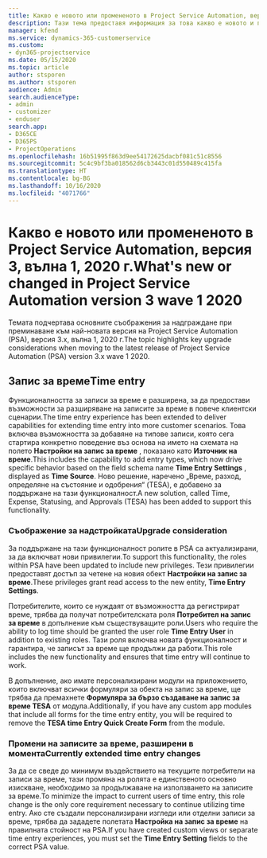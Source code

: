 ```yaml
---
title: Какво е новото или промененото в Project Service Automation, версия 3.x, вълна 1, 2020 г.
description: Тази тема предоставя информация за това какво е новото и промененото в Project Service Automation, версия 3, вълна 1, 2020 г.
manager: kfend
ms.service: dynamics-365-customerservice
ms.custom:
- dyn365-projectservice
ms.date: 05/15/2020
ms.topic: article
author: stsporen
ms.author: stsporen
audience: Admin
search.audienceType:
- admin
- customizer
- enduser
search.app:
- D365CE
- D365PS
- ProjectOperations
ms.openlocfilehash: 16b51995f863d9ee54172625dacbf081c51c8556
ms.sourcegitcommit: 5c4c9bf3ba018562d6cb3443c01d550489c415fa
ms.translationtype: HT
ms.contentlocale: bg-BG
ms.lasthandoff: 10/16/2020
ms.locfileid: "4071766"
---
```

# <a name="whats-new-or-changed-in-project-service-automation-version-3-wave-1-2020"></a><span data-ttu-id="ba31a-103">Какво е новото или промененото в Project Service Automation, версия 3, вълна 1, 2020 г.</span><span class="sxs-lookup"><span data-stu-id="ba31a-103">What's new or changed in Project Service Automation version 3 wave 1 2020</span></span>
<span data-ttu-id="ba31a-104">Темата подчертава основните съображения за надграждане при преминаване към най-новата версия на Project Service Automation (PSA), версия 3.x, вълна 1, 2020 г.</span><span class="sxs-lookup"><span data-stu-id="ba31a-104">The topic highlights key upgrade considerations when moving to the latest release of Project Service Automation (PSA) version 3.x wave 1 2020.</span></span>

## <a name="time-entry"></a><span data-ttu-id="ba31a-105">Запис за време</span><span class="sxs-lookup"><span data-stu-id="ba31a-105">Time entry</span></span>
<span data-ttu-id="ba31a-106">Функционалността за записи за време е разширена, за да предостави възможности за разширяване на записите за време в повече клиентски сценарии.</span><span class="sxs-lookup"><span data-stu-id="ba31a-106">The time entry experience has been extended to deliver capabilities for extending time entry into more customer scenarios.</span></span> <span data-ttu-id="ba31a-107">Това включва възможността за добавяне на типове записи, която сега стартира конкретно поведение въз основа на името на схемата на полето **Настройки на запис за време** , показано като **Източник на време**.</span><span class="sxs-lookup"><span data-stu-id="ba31a-107">This includes the capability to add entry types, which now drive specific behavior based on the field schema name **Time Entry Settings** , displayed as **Time Source**.</span></span> <span data-ttu-id="ba31a-108">Ново решение, наречено „Време, разход, определяне на състояние и одобрения“ (TESA), е добавено за поддържане на тази функционалност.</span><span class="sxs-lookup"><span data-stu-id="ba31a-108">A new solution, called Time, Expense, Statusing, and Approvals (TESA) has been added to support this functionality.</span></span>

### <a name="upgrade-consideration"></a><span data-ttu-id="ba31a-109">Съображение за надстройката</span><span class="sxs-lookup"><span data-stu-id="ba31a-109">Upgrade consideration</span></span>
<span data-ttu-id="ba31a-110">За поддържане на тази функционалност ролите в PSA са актуализирани, за да включват нови привилегии.</span><span class="sxs-lookup"><span data-stu-id="ba31a-110">To support this functionality, the roles within PSA have been updated to include new privileges.</span></span> <span data-ttu-id="ba31a-111">Тези привилегии предоставят достъп за четене на новия обект **Настройки на запис за време**.</span><span class="sxs-lookup"><span data-stu-id="ba31a-111">These privileges grant read access to the new entity, **Time Entry Settings**.</span></span>

<span data-ttu-id="ba31a-112">Потребителите, които се нуждаят от възможността да регистрират време, трябва да получат потребителската роля **Потребител на запис за време** в допълнение към съществуващите роли.</span><span class="sxs-lookup"><span data-stu-id="ba31a-112">Users who require the ability to log time should be granted the user role **Time Entry User** in addition to existing roles.</span></span> <span data-ttu-id="ba31a-113">Тази роля включва новата функционалност и гарантира, че записът за време ще продължи да работи.</span><span class="sxs-lookup"><span data-stu-id="ba31a-113">This role includes the new functionality and ensures that time entry will continue to work.</span></span>

<span data-ttu-id="ba31a-114">В допълнение, ако имате персонализирани модули на приложението, които включват всички формуляри за обекта на запис за време, ще трябва да премахнете **Формуляра за бързо създаване на запис за време TESA** от модула.</span><span class="sxs-lookup"><span data-stu-id="ba31a-114">Additionally, if you have any custom app modules that include all forms for the time entry entity, you will be required to remove the **TESA time Entry Quick Create Form** from the module.</span></span>

### <a name="currently-extended-time-entry-changes"></a><span data-ttu-id="ba31a-115">Промени на записите за време, разширени в момента</span><span class="sxs-lookup"><span data-stu-id="ba31a-115">Currently extended time entry changes</span></span>
<span data-ttu-id="ba31a-116">За да се сведе до минимум въздействието на текущите потребители на записи за време, тази промяна на ролята е единственото основно изискване, необходимо за продължаване на използването на записите за време.</span><span class="sxs-lookup"><span data-stu-id="ba31a-116">To minimize the impact to current users of time entry, this role change is the only core requirement necessary to continue utilizing time entry.</span></span> <span data-ttu-id="ba31a-117">Ако сте създали персонализирани изгледи или отделни записи за време, трябва да зададете полетата **Настройка на запис за време** на правилната стойност на PSA.</span><span class="sxs-lookup"><span data-stu-id="ba31a-117">If you have created custom views or separate time entry experiences, you must set the **Time Entry Setting** fields to the correct PSA value.</span></span>
